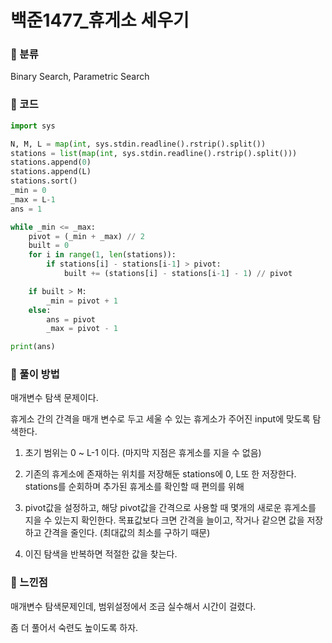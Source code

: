 # 백준1477\_휴게소 세우기

### &#127822; 분류

Binary Search, Parametric Search

### &#127822; 코드

```python
import sys

N, M, L = map(int, sys.stdin.readline().rstrip().split())
stations = list(map(int, sys.stdin.readline().rstrip().split()))
stations.append(0)
stations.append(L)
stations.sort()
_min = 0
_max = L-1
ans = 1

while _min <= _max:
    pivot = (_min + _max) // 2
    built = 0
    for i in range(1, len(stations)):
        if stations[i] - stations[i-1] > pivot:
            built += (stations[i] - stations[i-1] - 1) // pivot

    if built > M:
        _min = pivot + 1
    else:
        ans = pivot
        _max = pivot - 1

print(ans)
```

### &#127822; 풀이 방법

매개변수 탐색 문제이다.

휴게소 간의 간격을 매개 변수로 두고 세울 수 있는 휴게소가 주어진 input에 맞도록 탐색한다.

1. 초기 범위는 0 ~ L-1 이다. (마지막 지점은 휴게소를 지을 수 없음)

2. 기존의 휴게소에 존재하는 위치를 저장해둔 stations에 0, L또 한 저장한다. stations를 순회하며 추가된 휴게소를 확인할 때 편의를 위해

3. pivot값을 설정하고, 해당 pivot값을 간격으로 사용할 때 몇개의 새로운 휴게소를 지을 수 있는지 확인한다. 목표값보다 크면 간격을 늘이고, 작거나 같으면 값을 저장하고 간격을 줄인다. (최대값의 최소를 구하기 때문)

4. 이진 탐색을 반복하면 적절한 값을 찾는다.

### &#127822; 느낀점

매개변수 탐색문제인데, 범위설정에서 조금 실수해서 시간이 걸렸다.

좀 더 풀어서 숙련도 높이도록 하자.

